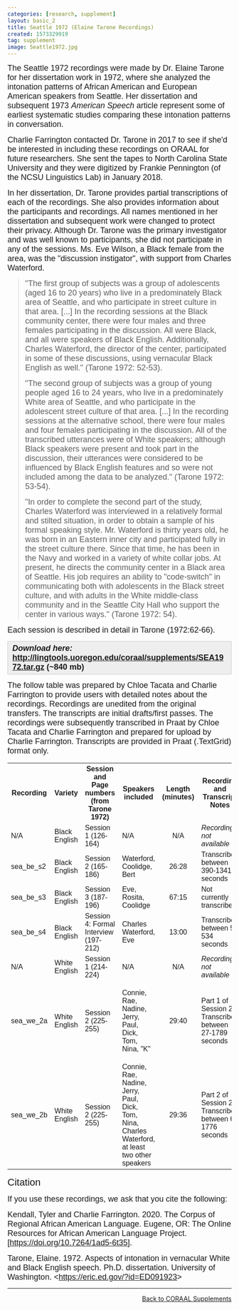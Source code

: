 ```yaml
---
categories: [research, supplement]
layout: basic_2
title: Seattle 1972 (Elaine Tarone Recordings)
created: 1573329919
tag: supplement
image: Seattle1972.jpg
---
```

<p><span style="font-family:Arial,Helvetica,sans-serif;"><span style="font-size:18px;">The Seattle 1972 recordings were made by Dr. Elaine Tarone for her dissertation work in 1972, where she analyzed the intonation patterns of African American and European American speakers from Seattle. Her dissertation and subsequent 1973 <em>American Speech </em>article represent some of earliest systematic studies comparing these intonation patterns in conversation.</span></span></p><p><span style="font-family:Arial,Helvetica,sans-serif;"><span style="font-size:18px;">Charlie Farrington contacted Dr. Tarone in 2017 to see if she'd be interested in including these recordings on ORAAL for future researchers. She sent the tapes to North Carolina State University and they were digitized by Frankie Pennington (of the NCSU Linguistics Lab) in January 2018. </span></span></p><p><span style="font-family:Arial,Helvetica,sans-serif;"><span style="font-size:18px;">In her dissertation, Dr. Tarone provides partial transcriptions of each of the recordings. She also provides information about the participants and recordings. All names mentioned in her dissertation and subsequent work were changed to protect their privacy. Although Dr. Tarone was the primary investigator and was well known to participants, she did not participate in any of the sessions. Ms. Eve Wilson, a Black female from the area, was the "discussion instigator", with support from Charles Waterford.</span></span></p><blockquote><p><span style="font-family:Arial,Helvetica,sans-serif;"><span style="font-size:18px;">"The first group of subjects was a group of adolescents (aged 16 to 20 years) who live in a predominately Black area of Seattle, and who participate in street culture in that area. [...] In the recording sessions at the Black community center, there were four males and three females participating in the discussion. All were Black, and all were speakers of Black English. Additionally, Charles Waterford, the director of the center, participated in some of these discussions, using vernacular Black English as well." (Tarone 1972: 52-53).</span></span></p><p><span style="font-family:Arial,Helvetica,sans-serif;"><span style="font-size:18px;">"The second group of subjects was a group of young people aged 16 to 24 years, who live in a predominately White area of Seattle, and who participate in the adolescent street culture of that area. [...] In the recording sessions at the alternative school, there were four males and four females participating in the discussion. All of the transcribed utterances were of White speakers; although Black speakers were present and took part in the discussion, their utterances were considered to be influenced by Black English features and so were not included among the data to be analyzed." (Tarone 1972: 53-54).</span></span></p><p><span style="font-family:Arial,Helvetica,sans-serif;"><span style="font-size:18px;">"In order to complete the second part of the study, Charles Waterford was interviewed in a relatively formal and stilted situation, in order to obtain a sample of his formal speaking style. Mr. Waterford is thirty years old, he was born in an Eastern inner city and participated fully in the street culture there. Since that time, he has been in the Navy and worked in a variety of white collar jobs. At present, he directs the community center in a Black area of Seattle. His job requires an ability to "code-switch" in communicating both with adolescents in the Black street culture, and with adults in the White middle-class community and in the Seattle City Hall who support the center in various ways." (Tarone 1972: 54).</span></span></p></blockquote><p><span style="font-family:Arial,Helvetica,sans-serif;"><span style="font-size:18px;">Each session is described in detail in Tarone (1972:62-66).</span></span></p><div style="background:#eeeeee;border:1px solid #cccccc;padding:5px 10px;"><strong><em><span style="font-family:Arial,Helvetica,sans-serif;"><span style="font-size:18px;">Download here: </span></span></em><a href="http://lingtools.uoregon.edu/coraal/supplements/SEA1972.tar.gz" target="_blank"><span style="font-size:18px;"><span style="font-family:Arial,Helvetica,sans-serif;">http://lingtools.uoregon.edu/coraal/supplements/SEA1972.tar.gz</span></span></a><span style="font-size:18px;"><span style="font-family:Arial,Helvetica,sans-serif;"> (~840 mb)</span></span></strong></div><p><span style="font-family:Arial,Helvetica,sans-serif;"><span style="font-size:18px;">The follow table was prepared by Chloe Tacata and Charlie Farrington to provide users with detailed notes about the recordings. Recordings are unedited from the original transfers. The transcripts are initial drafts/first passes. The recordings were subsequently transcribed in Praat by Chloe Tacata and Charlie Farrington and prepared for upload by Charlie Farrington. Transcripts are provided in Praat (.TextGrid) format only.</span></span></p><table class="table table--responsive table--borders"><tbody class="table__body"><tr class="table__row__header"><th class="table__cell table__header" style="text-align: center;"><span style="font-family:Trebuchet MS,Helvetica,sans-serif;"><span style="font-size:16px;">Recording</span></span></th><th class="table__cell table__header" style="text-align: center;"><span style="font-family:Trebuchet MS,Helvetica,sans-serif;"><span style="font-size:16px;">Variety</span></span></th><th class="table__cell table__header" style="text-align: center;"><span style="font-family:Trebuchet MS,Helvetica,sans-serif;"><span style="font-size:16px;">Session and Page numbers (from Tarone 1972)</span></span></th><th class="table__cell table__header" style="text-align: center;"><span style="font-family:Trebuchet MS,Helvetica,sans-serif;"><span style="font-size:16px;">Speakers included</span></span></th><th class="table__cell table__header" style="text-align: center;"><span style="font-family:Trebuchet MS,Helvetica,sans-serif;"><span style="font-size:16px;">Length (minutes)</span></span></th><th class="table__cell table__header" style="text-align: center;"><span style="font-family:Trebuchet MS,Helvetica,sans-serif;"><span style="font-size:16px;">Recording and Transcript Notes</span></span></th></tr><tr class="table__row"><td class="table__cell" data-th="Recording"><span style="font-family:Arial,Helvetica,sans-serif;"><span style="font-size:16px;">N/A</span></span></td><td class="table__cell" data-th="Variety"><span style="font-family:Arial,Helvetica,sans-serif;"><span style="font-size:16px;">Black English</span></span></td><td class="table__cell" data-th="Session and Page numbers (from Tarone 1972)"><span style="font-family:Arial,Helvetica,sans-serif;"><span style="font-size:16px;">Session 1 (126-164)</span></span></td><td class="table__cell" data-th="Speakers included"><span style="font-family:Arial,Helvetica,sans-serif;">N/A</span></td><td class="table__cell" data-th="Length (minutes)" style="text-align: center;"><span style="font-family:Arial,Helvetica,sans-serif;">N/A</span></td><td class="table__cell" data-th="Recording and Transcript Notes"><em><span style="font-family:Arial,Helvetica,sans-serif;"><span style="font-size:16px;">Recording not available</span></span></em></td></tr><tr><td class="table__cell" data-th="Recording"><span style="font-family:Arial,Helvetica,sans-serif;"><span style="font-size:16px;">sea_be_s2</span></span></td><td class="table__cell" data-th="Variety"><span style="font-family:Arial,Helvetica,sans-serif;"><span style="font-size:16px;">Black English</span></span></td><td class="table__cell" data-th="Session and Page numbers (from Tarone 1972)"><span style="font-family:Arial,Helvetica,sans-serif;"><span style="font-size:16px;">Session 2 (165-186)</span></span></td><td class="table__cell" data-th="Speakers included"><span style="font-family:Arial,Helvetica,sans-serif;"><span style="font-size:16px;">Waterford, Coolidge, Bert</span></span></td><td class="table__cell" data-th="Length (minutes)" style="text-align: center;"><span style="font-size:16px;"><span style="font-family:Arial,Helvetica,sans-serif;">26:28</span></span></td><td class="table__cell" data-th="Recording and Transcript Notes"><span style="font-family:Arial,Helvetica,sans-serif;"><span style="font-size:16px;">Transcribed between 390-1341 seconds</span></span></td></tr><tr><td class="table__cell" data-th="Recording"><span style="font-family:Arial,Helvetica,sans-serif;"><span style="font-size:16px;">sea_be_s3</span></span></td><td class="table__cell" data-th="Variety"><span style="font-family:Arial,Helvetica,sans-serif;"><span style="font-size:16px;">Black English</span></span></td><td class="table__cell" data-th="Session and Page numbers (from Tarone 1972)"><span style="font-family:Arial,Helvetica,sans-serif;"><span style="font-size:16px;">Session 3 (187-196)</span></span></td><td class="table__cell" data-th="Speakers included"><span style="font-family:Arial,Helvetica,sans-serif;"><span style="font-size:16px;">Eve, Rosita, Coolidge</span></span></td><td class="table__cell" data-th="Length (minutes)" style="text-align: center;"><span style="font-size:16px;"><span style="font-family:Arial,Helvetica,sans-serif;">67:15</span></span></td><td class="table__cell" data-th="Recording and Transcript Notes"><span style="font-family:Arial,Helvetica,sans-serif;"><span style="font-size:16px;">Not currently transcribed</span></span></td></tr><tr><td class="table__cell" data-th="Recording"><span style="font-family:Arial,Helvetica,sans-serif;"><span style="font-size:16px;">sea_be_s4</span></span></td><td class="table__cell" data-th="Variety"><span style="font-family:Arial,Helvetica,sans-serif;"><span style="font-size:16px;">Black English</span></span></td><td class="table__cell" data-th="Session and Page numbers (from Tarone 1972)"><span style="font-family:Arial,Helvetica,sans-serif;"><span style="font-size:16px;">Session 4: Formal Interview (197-212)</span></span></td><td class="table__cell" data-th="Speakers included"><span style="font-family:Arial,Helvetica,sans-serif;"><span style="font-size:16px;">Charles Waterford, Eve</span></span></td><td class="table__cell" data-th="Length (minutes)" style="text-align: center;"><span style="font-size:16px;"><span style="font-family:Arial,Helvetica,sans-serif;">13:00</span></span></td><td class="table__cell" data-th="Recording and Transcript Notes"><span style="font-family:Arial,Helvetica,sans-serif;">Transcribed between 5-534 seconds</span></td></tr><tr><td class="table__cell" data-th="Recording"><span style="font-size:16px;"><span style="font-family:Arial,Helvetica,sans-serif;">N/A</span></span></td><td class="table__cell" data-th="Variety"><span style="font-size:16px;"><span style="font-family:Arial,Helvetica,sans-serif;">White English</span></span></td><td class="table__cell" data-th="Session and Page numbers (from Tarone 1972)"><span style="font-size:16px;"><span style="font-family:Arial,Helvetica,sans-serif;">Session 1 (214-224)</span></span></td><td class="table__cell" data-th="Speakers included"><span style="font-family:Arial,Helvetica,sans-serif;">N/A</span></td><td class="table__cell" data-th="Length (minutes)" style="text-align: center;"><span style="font-size:16px;"><span style="font-family:Arial,Helvetica,sans-serif;">N/A</span></span></td><td class="table__cell" data-th="Recording and Transcript Notes"><em><span style="font-family:Arial,Helvetica,sans-serif;"><span style="font-size:16px;">Recording not available</span></span></em></td></tr><tr><td class="table__cell" data-th="Recording"><span style="font-family:Arial,Helvetica,sans-serif;"><span style="font-size:16px;">sea_we_2a</span></span></td><td class="table__cell" data-th="Variety"><span style="font-family:Arial,Helvetica,sans-serif;"><span style="font-size:16px;">White English</span></span></td><td class="table__cell" data-th="Session and Page numbers (from Tarone 1972)"><span style="font-family:Arial,Helvetica,sans-serif;"><span style="font-size:16px;">Session 2 (225-255)</span></span></td><td class="table__cell" data-th="Speakers included"><p><span style="font-family:Arial,Helvetica,sans-serif;"><span style="font-size:16px;">Connie, Rae, Nadine, Jerry, Paul, Dick, Tom, Nina, "K"</span></span></p></td><td class="table__cell" data-th="Length (minutes)" style="text-align: center;"><span style="font-size:16px;"><span style="font-family:Arial,Helvetica,sans-serif;">29:40</span></span></td><td class="table__cell" data-th="Recording and Transcript Notes"><span style="font-family:Arial,Helvetica,sans-serif;">Part 1 of Session 2. Transcribed between 27-1789 seconds</span></td></tr><tr><td class="table__cell" data-th="Recording"><span style="font-family:Arial,Helvetica,sans-serif;"><span style="font-size:16px;">sea_we_2b</span></span></td><td class="table__cell" data-th="Variety"><span style="font-family:Arial,Helvetica,sans-serif;"><span style="font-size:16px;">White English</span></span></td><td class="table__cell" data-th="Session and Page numbers (from Tarone 1972)"><span style="font-family:Arial,Helvetica,sans-serif;"><span style="font-size:16px;">Session 2 (225-255)</span></span></td><td class="table__cell" data-th="Speakers included"><span style="font-family:Arial,Helvetica,sans-serif;"><span style="font-size:16px;">Connie, Rae, Nadine, Jerry, Paul, Dick, Tom, Nina, Charles Waterford, at least two other speakers</span></span></td><td class="table__cell" data-th="Length (minutes)" style="text-align: center;"><span style="font-size:16px;"><span style="font-family:Arial,Helvetica,sans-serif;">29:36</span></span></td><td class="table__cell" data-th="Recording and Transcript Notes"><span style="font-family:Arial,Helvetica,sans-serif;">Part 2 of Session 2. Transcribed between 6-1776 seconds</span></td></tr></tbody></table><p><span style="font-size:22px;"><span style="font-family:Trebuchet MS,Helvetica,sans-serif;">Citation</span></span></p><p><span style="font-family:Arial,Helvetica,sans-serif;"><span style="font-size:18px;">If you use these recordings, we ask that you cite the following:</span></span></p><p><span style="font-family:Arial,Helvetica,sans-serif;"><span style="font-size:18px;">Kendall, Tyler and Charlie Farrington. 2020. The Corpus of Regional African American Language. Eugene, OR: The Online Resources for African American Language Project. [</span></span><span style="font-size:18px;"><span style="font-family:Arial,Helvetica,sans-serif;"><a href="https://doi.org/10.7264/1ad5-6t35">https://doi.org/10.7264/1ad5-6t35</a>].</span></span></p><p><span style="font-family:Arial,Helvetica,sans-serif;"><span style="font-size:18px;">Tarone, Elaine. 1972. Aspects of intonation in vernacular White and Black English speech. Ph.D. dissertation. University of Washington. &lt;<a href="http://eric.ed.gov/?id=ED091923" target="_blank">https://eric.ed.gov/?id=ED091923</a>&gt;</span></span></p><hr><p style="text-align: right;"><a class="cta-button cta-button--standard text--uppercase" href=".">Back to CORAAL Supplements</a></p>
